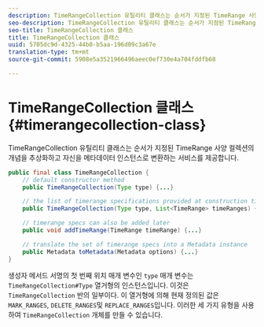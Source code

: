 ```yaml
---
description: TimeRangeCollection 유틸리티 클래스는 순서가 지정된 TimeRange 사양 컬렉션의 개념을 추상화하고 자신을 메타데이터 인스턴스로 변환하는 서비스를 제공합니다.
seo-description: TimeRangeCollection 유틸리티 클래스는 순서가 지정된 TimeRange 사양 컬렉션의 개념을 추상화하고 자신을 메타데이터 인스턴스로 변환하는 서비스를 제공합니다.
seo-title: TimeRangeCollection 클래스
title: TimeRangeCollection 클래스
uuid: 5705dc9d-4325-44b0-b5aa-196d09c3a67e
translation-type: tm+mt
source-git-commit: 5908e5a3521966496aeec0ef730e4a704fddfb68

---
```



# TimeRangeCollection 클래스{#timerangecollection-class}

TimeRangeCollection 유틸리티 클래스는 순서가 지정된 TimeRange 사양 컬렉션의 개념을 추상화하고 자신을 메타데이터 인스턴스로 변환하는 서비스를 제공합니다.

<!--<a id="section_D87AA7BC628D458DAB12D5247AD34B41"></a>-->

```java
public final class TimeRangeCollection {
    // default constructor method
    public TimeRangeCollection(Type type) {...}

    // the list of timerange specifications provided at construction time 
    public TimeRangeCollection(Type type, List<TimeRange> timeRanges) {...}

    // timerange specs can also be added later
    public void addTimeRange(TimeRange timeRange) {...}

    // translate the set of timerange specs into a Metadata instance 
    public Metadata toMetadata(Metadata options) {...}
}
```

생성자 메서드 서명의 첫 번째 위치 매개 변수인 `type` 매개 변수는 `TimeRangeCollection#Type` 열거형의 인스턴스입니다. 이것은 `TimeRangeCollection` 반의 일부이다. 이 열거형에 의해 현재 정의된 값은 `MARK_RANGES`, `DELETE_RANGES`및 `REPLACE_RANGES`입니다. 이러한 세 가지 유형을 사용하여 `TimeRangeCollection` 개체를 만들 수 있습니다.
